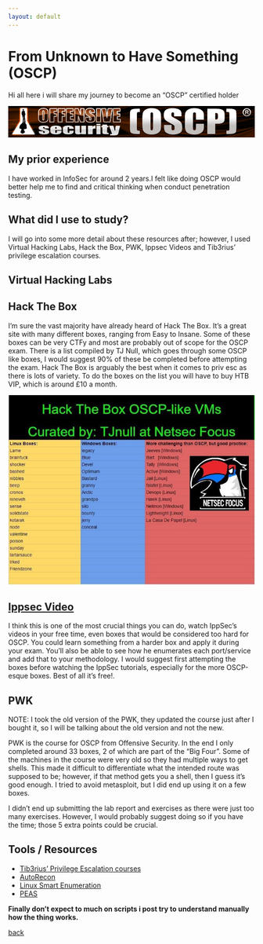 ```yaml
---
layout: default
---
```


# From Unknown to Have Something (OSCP)


Hi all here i will share my journey to become an “OSCP” certified holder

![oscp](/images/oscp/offsec.png)


## My prior experience

I have worked in InfoSec for around 2 years.I felt like doing OSCP would better help me to find and critical thinking when conduct penetration testing.


## What did I use to study?

I will go into some more detail about these resources after; however, I used Virtual Hacking Labs, Hack the Box, PWK, Ippsec Videos and Tib3rius’ privilege escalation courses.


## Virtual Hacking Labs



## Hack The Box

I’m sure the vast majority have already heard of Hack The Box. It’s a great site with many different boxes, ranging from Easy to Insane. Some of these boxes can be very CTFy and most are probably out of scope for the OSCP exam. There is a list compiled by TJ Null, which goes through some OSCP like boxes, I would suggest 90% of these be completed before attempting the exam. Hack The Box is arguably the best when it comes to priv esc as there is lots of variety. To do the boxes on the list you will have to buy HTB VIP, which is around £10 a month.

![oscp-box](/images/oscp/oscp(box).jpeg)


## [Ippsec Video](https://www.youtube.com/channel/UCa6eh7gCkpPo5XXUDfygQQA)


I think this is one of the most crucial things you can do, watch IppSec’s videos in your free time, even boxes that would be considered too hard for OSCP. You could learn something from a harder box and apply it during your exam. You’ll also be able to see how he enumerates each port/service and add that to your methodology. I would suggest first attempting the boxes before watching the IppSec tutorials, especially for the more OSCP-esque boxes. Best of all it’s free!.


## PWK

NOTE: I took the old version of the PWK, they updated the course just after I bought it, so I will be talking about the old version and not the new.

PWK is the course for OSCP from Offensive Security. In the end I only completed around 33 boxes, 2 of which are part of the “Big Four”. Some of the machines in the course were very old so they had multiple ways to get shells. This made it difficult to differentiate what the intended route was supposed to be; however, if that method gets you a shell, then I guess it’s good enough. I tried to avoid metasploit, but I did end up using it on a few boxes.

I didn’t end up submitting the lab report and exercises as there were just too many exercises. However, I would probably suggest doing so if you have the time; those 5 extra points could be crucial.


## Tools / Resources 

- [Tib3rius’ Privilege Escalation courses](https://www.udemy.com/course/windows-privilege-escalation/?referralCode=9A533B41ECB74227E574)
- [AutoRecon](https://github.com/Tib3rius/AutoRecon)
- [Linux Smart Enumeration](https://github.com/diego-treitos/linux-smart-enumeration)
- [PEAS](https://github.com/carlospolop/PEASS-ng)

**Finally don’t expect to much on scripts i post try to understand manually how the thing works.**



[back](../review.md)